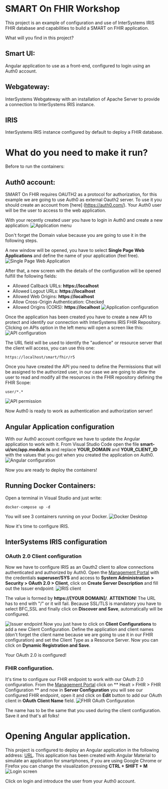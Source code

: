 # SMART On FHIR Workshop
This project is an example of configuration and use of InterSystems IRIS FHIR database and capabilities to build a SMART on FHIR application.

What will you find in this project?

## Smart UI:
Angular application to use as a front-end, configured to login using an Auth0 account.

## Webgateway:
InterSystems Webgateway with an installation of Apache Server to provide a connection to InterSystems IRIS instance.

## IRIS
InterSystems IRIS instance configured by default to deploy a FHIR database.

# What do you need to make it run?

Before to run the containers:

## Auth0 account:
SMART On FHIR requires OAUTH2 as a protocol for authorization, for this example we are going to use Auth0 as external Oauth2 server. To use it you should create an account from [here] (https://auth0.com/). Your Auth0 user will be the user to access to the web application.

With your recently created user you have to login in Auth0 and create a new application:
![Application menu](/images/application.png)

Don't forget the Domain value because you are going to use it in the following steps.

A new window will be opened, you have to select **Single Page Web Applications** and define the name of your application (feel free).
![Single Page Web Application](/images/new_application.png)

After that, a new screen with the details of the configuration will be opened fulfill the following fields: 
* Allowed Callback URLs: **https://localhost**
* Allowed Logout URLs: **https://localhost**
* Allowed Web Origins: **https://localhost**
* Allow Cross-Origin Authentication: Checked
* Allowed Origins (CORS): **https://localhost**
![Application configuration](/images/creating_application.png)

Once the application has been created you have to create a new API to protect and identify our connection with InterSystems IRIS FHIR Repository. Clicking on APIs option in the left menu will open a screen like this:
![API configuration](/images/new_api.png)

The URL field will be used to identify the "audience" or resource server that the client will access, you can use this one:
```
https://localhost/smart/fhir/r5
```
Once you have created the API you need to define the Permissions that will be assigned to the authorized user, in our case we are going to allow the user to read and modify all the resources in the FHIR repository defining the FHIR Scope:
```
user/*.*
```
![API permission](/images/api_permission.png)

Now Auth0 is ready to work as authentication and authorization server!

## Angular Application configuration

With our Auth0 account configure we have to update the Angular application to work with it. From Visual Studio Code open the file **smart-ui/src/app.module.ts** and replace **YOUR_DOMAIN** and **YOUR_CLIENT_ID** with the values that you got when you created the application on Auth0.
![Angular configuration](/images/angular_configuration.png)

Now you are ready to deploy the containers!

## Running Docker Containers:

Open a terminal in Visual Studio and just write:
```
docker-compose up -d
```

You will see 3 containers running on your Docker.
![Docker Desktop](/images/docker_running.png)

Now it's time to configure IRIS.

## InterSystems IRIS configuration

### OAuth 2.0 Client configuration

Now we have to configure IRIS as an Oauth2 client to allow connections authenticated and authorized by Auth0. 
Open the [Management Portal](https://localhost:8443/csp/sys/%25CSP.Portal.Home.zen) with the credentials **superuser/SYS** and access to **System Administration > Security > OAuth 2.0 > Client**, click on **Create Server Description** and fill out the Issuer endpoint:
![IRIS client](/images/iris_client.png)

The value is formed by **https://[YOUR DOMAIN]/**. **ATTENTION!** The URL has to end with "/" or it will fail. Because SSL/TLS is mandatory you have to select BFC_SSL and finally click on **Discover and Save**, automatically will be configured. 

![Issuer endpoint](/images/issuer_endpoint.png)
Now you just have to click on **Client Configurations** to add a new Client Configuration. Define the application and client names (don't forget the client name because we are going to use it in our FHIR configuration) and set the Client Type as a Resource Server. Now you can click on **Dynamic Registration and Save**.

Your OAuth 2.0 is configured!

### FHIR configuration.

It's time to configure our FHIR endpoint to work with our OAuth 2.0 configuration. From the [Management Portal](https://localhost:8443/csp/sys/%25CSP.Portal.Home.zen) click on ** Healt > FHIR > FHIR Configuration ** and now in **Server Configuration** you will see our configured FHIR endpoint, open it and click on **Edit** button to add our OAuth client in **OAuth Client Name** field.
![FHIR OAuth Configuration](/images/fhir_oauth_configuration.png)

The name has to be the same that you used during the client configuration. Save it and that's all folks! 

# Opening Angular application.

This project is configured to deploy an Angular application in the following address: [URL](https://localhost). This application has been created with Angular Material to simulate an application for smartphones, if you are using Google Chrome or Firefox you can change the visualization pressing **CTRL + SHIFT + M**
![Login screen](/images/login_screen.png)

Click on login and introduce the user from your Auth0 account.